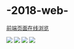 # -2018-web-

[前端页面在线浏览](zerqaq.github.io/unique)

![](front1.Jpeg)
![](back1.Jpeg)
![](back2.Jpeg)
![](back3.Jpeg)
